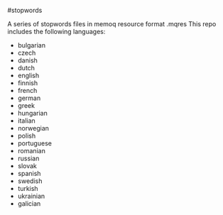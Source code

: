 #stopwords

A series of stopwords files in memoq resource format .mqres This repo includes the following languages:

- bulgarian
- czech
- danish
- dutch
- english
- finnish
- french
- german
- greek
- hungarian
- italian
- norwegian
- polish
- portuguese
- romanian
- russian
- slovak
- spanish
- swedish
- turkish
- ukrainian
- galician
